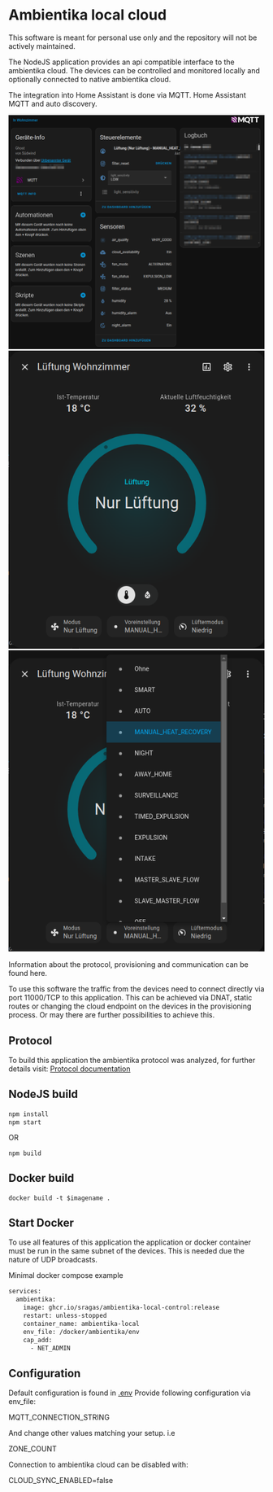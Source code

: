 # Ambientika local cloud

This software is meant for personal use only and the repository will not be actively maintained.

The NodeJS application provides an api compatible interface to the ambientika cloud. The devices can be controlled and monitored locally and optionally connected to native ambientika cloud.

The integration into Home Assistant is done via MQTT.
Home Assistant MQTT and auto discovery.

![Home Assistant device](ambientika_ha_device.png)
![Home Assistant device](ambientika_ha_climate.png)
![Home Assistant device](ambientika_ha_climate_presets.png)

Information about the protocol, provisioning and communication can be found here.

To use this software the traffic from the devices need to connect directly via port 11000/TCP to this application. This can be achieved via DNAT, static routes or changing the cloud endpoint on the devices in the provisioning process. Or may there are further possibilities to achieve this.

## Protocol
To build this application the ambientika protocol was analyzed, for further details visit: [Protocol documentation](ambientika-protocol.md)


## NodeJS build

```
npm install
npm start
```
OR
```
npm build
```
## Docker build
```
docker build -t $imagename .
```

## Start Docker
To use all features of this application the application or docker container must be run in the same subnet of the devices. This is needed due the nature of UDP broadcasts. 

Minimal docker compose example
```
services:
  ambientika:
    image: ghcr.io/sragas/ambientika-local-control:release
    restart: unless-stopped
    container_name: ambientika-local
    env_file: /docker/ambientika/env
    cap_add:
      - NET_ADMIN

```


## Configuration
Default configuration is found in [.env](.env)
Provide following configuration via env_file:

MQTT_CONNECTION_STRING

And change other values matching your setup. i.e 

ZONE_COUNT

Connection to ambientika cloud can be disabled with:

CLOUD_SYNC_ENABLED=false



